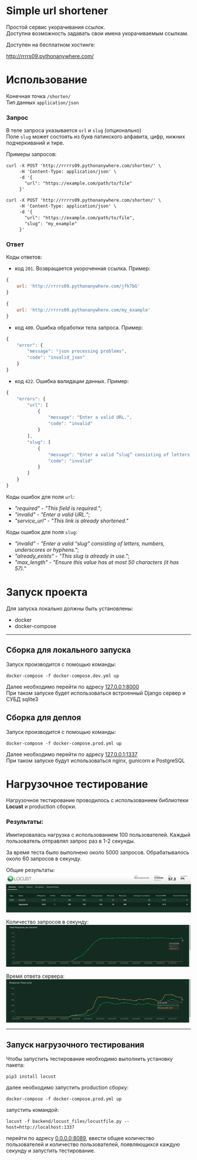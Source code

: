 # Simple url shortener

Простой сервис укорачивания ссылок.  
Доступна возможность задавать свои имена укорачиваемым ссылкам.

Доступен на бесплатном хостинге:

http://rrrrs09.pythonanywhere.com/

# Использование

Конечная точка `/shorten/`  
Тип данных `application/json`

### Запрос
В теле запроса указывается `url` и `slug` (опционально)  
Поле `slug` может состоять из букв латинского алфавита, цифр, нижних подчеркиваний и тире.

Примеры запросов:
```
curl -X POST 'http://rrrrs09.pythonanywhere.com/shorten/' \
     -H 'Content-Type: application/json' \
     -d '{
       "url": "https://example.com/path/to/file"
     }'
```
```
curl -X POST 'http://rrrrs09.pythonanywhere.com/shorten/' \
     -H 'Content-Type: application/json' \
     -d '{
       "url": "https://example.com/path/to/file",
       "slug": "my_example"
     }'
```

### Ответ
Коды ответов:
- код `201`. Возвращается укороченная ссылка. Пример:
```javascript
{
    url: 'http://rrrrs09.pythonanywhere.com/jfk7bG'
}
```
```javascript
{
    url: 'http://rrrrs09.pythonanywhere.com/my_example'
}
```
- код `400`. Ошибка обработки тела запроса. Пример:
```javascript
{
    "error": {
        "message": "json processing problems",
        "code": "invalid_json"
    }
}
```
- код `422`. Ошибка валидации данных. Пример:
```javascript
{
    "errors": {
        "url": [
            {
                "message": "Enter a valid URL.",
                "code": "invalid"
            }
        ],
        "slug": [
            {
                "message": "Enter a valid “slug” consisting of letters, numbers, underscores or hyphens.",
                "code": "invalid"
            }
        ]
    }
}
```
Коды ошибок для поля `url`:
- _"required"_ - _"This field is required."_;
- _"invalid"_ - _"Enter a valid URL."_;
- _"service_url"_ - _"This link is already shortened."_

Коды ошибок для поля `slug`:
- _"invalid"_ - _"Enter a valid “slug” consisting of letters, numbers, underscores or hyphens."_;
- _"already_exists"_ - _"This slug is already in use."_;
- _"max_length"_ - _"Ensure this value has at most 50 characters (it has 57)."_

# Запуск проекта

Для запуска локально должны быть установлены:
- docker
- docker-compose

---

## Сборка для локального запуска

Запуск производится с помощью команды:

    docker-compose -f docker-compose.dev.yml up

Далее необходимо перейти по адресу [127.0.0.1:8000](http://127.0.0.1:8000)  
При таком запуске будет использоваться встроенный Django сервер и СУБД sqlite3

## Сборка для деплоя

Запуск производится с помощью команды:

    docker-compose -f docker-compose.prod.yml up

Далее необходимо перейти по адресу [127.0.0.1:1337](http://127.0.0.1:1337)  
При таком запуске будут использоваться nginx, gunicorn и PostgreSQL

# Нагрузочное тестирование

Нагрузочное тестирование проводилось с использованием библиотеки __Locust__ и production сборки.

### Результаты:

Имитировалась нагрузка с использованием 100 пользователей. Каждый пользователь отправлял запрос раз в 1-2 секунды.

За время теста было выполнено около 5000 запросов. Обрабатывалось около 60 запросов в секунду.

Общие результаты:
![](backend/locust_files/results.png)

Количество запросов в секунду:
![](backend/locust_files/chart_requests.png)

Время ответа сервера:
![](backend/locust_files/chart_response_time.png)

---

## Запуск нагрузочного тестирования

Чтобы запустить тестирование необходимо выполнить установку пакета:

    pip3 install locust

далее необходимо запустить production сборку:

    docker-compose -f docker-compose.prod.yml up

запустить командой:

    locust -f backend/locust_files/locustfile.py --host=http://localhost:1337

перейти по адресу [0.0.0.0:8089](http://0.0.0.0:8089),
ввести общее количество пользователей и количество пользователей, появляющихся каждую секунду и запустить тестирование.